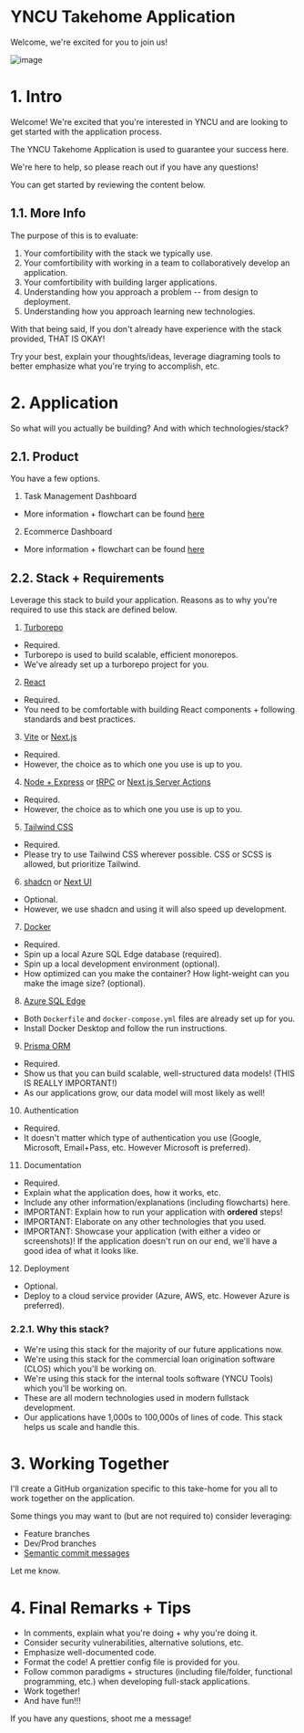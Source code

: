 # YNCU Takehome Application
Welcome, we're excited for you to join us!

![image](https://github.com/user-attachments/assets/d26894ad-dc08-4ae3-aeaf-89ba3ce899df)

# 1. Intro

Welcome! We're excited that you're interested in YNCU and are looking to get started with the application process.

The YNCU Takehome Application is used to guarantee your success here.

We're here to help, so please reach out if you have any questions!

You can get started by reviewing the content below.

## 1.1. More Info

The purpose of this is to evaluate:
1. Your comfortibility with the stack we typically use.
2. Your comfortibility with working in a team to collaboratively develop an application.
3. Your comfortibility with building larger applications.
4. Understanding how you approach a problem -- from design to deployment.
5. Understanding how you approach learning new technologies.

With that being said, If you don't already have experience with the stack provided, THAT IS OKAY!

Try your best, explain your thoughts/ideas, leverage diagraming tools to better emphasize what you're trying to accomplish, etc.

# 2. Application

So what will you actually be building? And with which technologies/stack?

## 2.1. Product

You have a few options.

1. Task Management Dashboard

- More information + flowchart can be found [here](https://app.eraser.io/workspace/cmNuIVpAo1hWjtxs77BM?origin=share)

2. Ecommerce Dashboard

- More information + flowchart can be found [here](https://app.eraser.io/workspace/cmNuIVpAo1hWjtxs77BM?origin=share)


## 2.2. Stack + Requirements

Leverage this stack to build your application. Reasons as to why you're required to use this stack are defined below.

1. [Turborepo](https://turbo.build/)

- Required.
- Turborepo is used to build scalable, efficient monorepos.
- We've already set up a turborepo project for you.

2. [React](https://react.dev/)

- Required.
- You need to be comfortable with building React components + following standards and best practices.

3. [Vite](https://vite.dev/) or [Next.js](https://nextjs.org/)

- Required.
- However, the choice as to which one you use is up to you.

4. [Node + Express](https://expressjs.com/) or [tRPC](https://trpc.io/) or [Next.js Server Actions](https://nextjs.org/docs/app/building-your-application/data-fetching/server-actions-and-mutations)

- Required.
- However, the choice as to which one you use is up to you.

5. [Tailwind CSS](https://tailwindcss.com/)

- Required.
- Please try to use Tailwind CSS wherever possible. CSS or SCSS is allowed, but prioritize Tailwind.

6. [shadcn](https://ui.shadcn.com/) or [Next UI](https://nextui.org/)

- Optional.
- However, we use shadcn and using it will also speed up development.

7. [Docker](https://www.docker.com/)

- Required.
- Spin up a local Azure SQL Edge database (required).
- Spin up a local development environment (optional).
- How optimized can you make the container? How light-weight can you make the image size? (optional).

8. [Azure SQL Edge](https://azure.microsoft.com/en-us/products/azure-sql/edge)

- Both `Dockerfile` and `docker-compose.yml` files are already set up for you.
- Install Docker Desktop and follow the run instructions.

9. [Prisma ORM](https://www.prisma.io/)

- Required.
- Show us that you can build scalable, well-structured data models! (THIS IS REALLY IMPORTANT!)
- As our applications grow, our data model will most likely as well!

10. Authentication

- Required.
- It doesn't matter which type of authentication you use (Google, Microsoft, Email+Pass, etc. However Microsoft is preferred).

11. Documentation

- Required.
- Explain what the application does, how it works, etc.
- Include any other information/explanations (including flowcharts) here.
- IMPORTANT: Explain how to run your application with **ordered** steps!
- IMPORTANT: Elaborate on any other technologies that you used.
- IMPORTANT: Showcase your application (with either a video or screenshots)! If the application doesn't run on our end, we'll have a good idea of what it looks like.

12. Deployment

- Optional.
- Deploy to a cloud service provider (Azure, AWS, etc. However Azure is preferred).

### 2.2.1. Why this stack?

- We're using this stack for the majority of our future applications now.
- We're using this stack for the commercial loan origination software (CLOS) which you'll be working on.
- We're using this stack for the internal tools software (YNCU Tools) which you'll be working on.
- These are all modern technologies used in modern fullstack development.
- Our applications have 1,000s to 100,000s of lines of code. This stack helps us scale and handle this.

# 3. Working Together

I'll create a GitHub organization specific to this take-home for you all to work together on the application.

Some things you may want to (but are not required to) consider leveraging:
- Feature branches
- Dev/Prod branches
- [Semantic commit messages](https://gist.github.com/joshbuchea/6f47e86d2510bce28f8e7f42ae84c716)

Let me know.

# 4. Final Remarks + Tips

- In comments, explain what you're doing + why you're doing it.
- Consider security vulnerabilities, alternative solutions, etc.
- Emphasize well-documented code.
- Format the code! A prettier config file is provided for you.
- Follow common paradigms + structures (including file/folder, functional programming, etc.) when developing full-stack applications.
- Work together!
- And have fun!!!

If you have any questions, shoot me a message!
